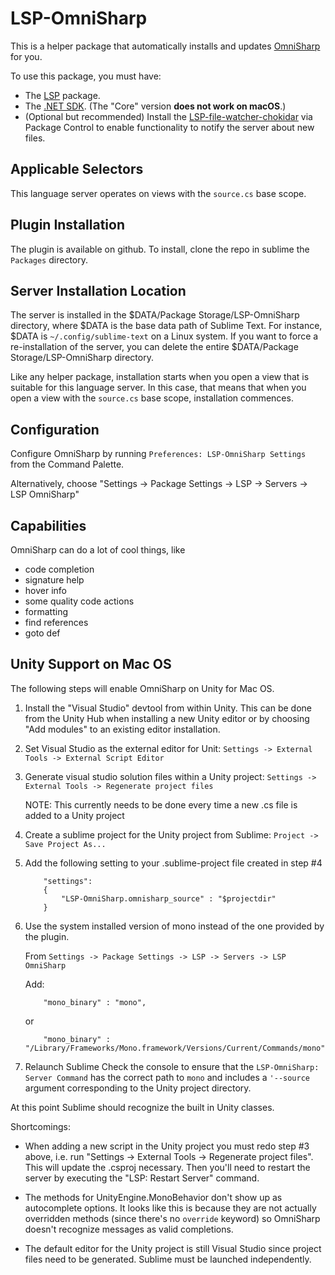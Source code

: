 # LSP-OmniSharp

This is a helper package that automatically installs and updates
[OmniSharp](https://github.com/OmniSharp/omnisharp-roslyn) for you.

To use this package, you must have:

- The [LSP](https://packagecontrol.io/packages/LSP) package.
- The [.NET SDK](https://dotnet.microsoft.com/download). (The "Core" version **does not work on macOS**.)
- (Optional but recommended) Install the [LSP-file-watcher-chokidar](https://github.com/sublimelsp/LSP-file-watcher-chokidar) via Package Control to enable functionality to notify the server about new files.


## Applicable Selectors

This language server operates on views with the `source.cs` base scope.

## Plugin Installation

The plugin is available on github. To install, clone the repo in sublime the `Packages` directory.


## Server Installation Location

The server is installed in the $DATA/Package Storage/LSP-OmniSharp directory, where $DATA is the base data path of Sublime Text.
For instance, $DATA is `~/.config/sublime-text` on a Linux system. If you want to force a re-installation of the server,
you can delete the entire $DATA/Package Storage/LSP-OmniSharp directory.

Like any helper package, installation starts when you open a view that is suitable for this language server. In this
case, that means that when you open a view with the `source.cs` base scope, installation commences.

## Configuration

Configure OmniSharp by running `Preferences: LSP-OmniSharp Settings` from the Command Palette.

Alternatively, choose "Settings -> Package Settings -> LSP -> Servers -> LSP OmniSharp"

## Capabilities

OmniSharp can do a lot of cool things, like

- code completion
- signature help
- hover info
- some quality code actions
- formatting
- find references
- goto def

## Unity Support on Mac OS

The following steps will enable OmniSharp on Unity for Mac OS.


1. Install the "Visual Studio" devtool from within Unity.
    This can be done from the Unity Hub when installing a new Unity editor or by choosing "Add modules" to an existing editor installation.

2. Set Visual Studio as the external editor for Unit:
    ```Settings -> External Tools -> External Script Editor```

3. Generate visual studio solution files within a Unity project:
    ```Settings -> External Tools -> Regenerate project files```

    NOTE: This currently needs to be done every time a new .cs file is added to a Unity project

4. Create a sublime project for the Unity project from Sublime:
    ```Project -> Save Project As...```

5. Add the following setting to your .sublime-project file created in step #4

    ```
        "settings":
        {
            "LSP-OmniSharp.omnisharp_source" : "$projectdir"
        }
    ```

6. Use the system installed version of mono instead of the one provided by the plugin.

    From `Settings -> Package Settings -> LSP -> Servers -> LSP OmniSharp`

    Add:

    ```
        "mono_binary" : "mono",
    ```

    or

    ```
        "mono_binary" : "/Library/Frameworks/Mono.framework/Versions/Current/Commands/mono",
    ```

7. Relaunch Sublime
    Check the console to ensure that the `LSP-OmniSharp: Server Command` has the correct path to `mono` and
    includes a `'--source` argument corresponding to the Unity project directory.

At this point Sublime should recognize the built in Unity classes.

Shortcomings:

- When adding a new script in the Unity project you must redo step #3 above,
i.e. run "Settings -> External Tools -> Regenerate project files". This will update the .csproj necessary. Then
you'll need to restart the server by executing the "LSP: Restart Server" command.

- The methods for UnityEngine.MonoBehavior don't show up as autocomplete options. It looks like this is because
they are not actually overridden methods (since there's no `override` keyword) so OmniSharp doesn't
recognize messages as valid completions.

- The default editor for the Unity project is still Visual Studio since project files need to be generated.
Sublime must be launched independently.
